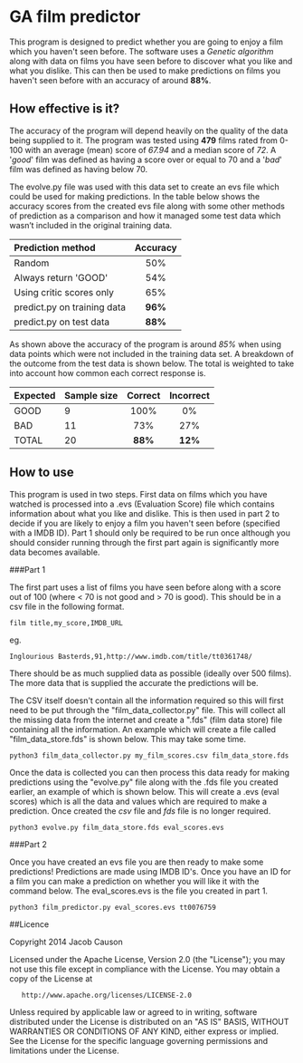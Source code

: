 GA film predictor
==================

This program is designed to predict whether you are going to enjoy a film which you haven't seen before. The software uses a *Genetic algorithm* along with data on films you have seen before to discover what you like and what you dislike. This can then be used to make predictions on films you haven't seen before with an accuracy of around **88%**.

How effective is it?
-------------------------

The accuracy of the program will depend heavily on the quality of the data being supplied to it. The program was tested using **479** films rated from 0-100 with an average (mean) score of *67.94* and a median score of *72*. A '*good*' film was defined as having a score over or equal to 70 and a '*bad*' film was defined as having below 70.

The evolve.py file was used with this data set to create an evs file which could be used for making predictions. In the table below shows the accuracy scores from the created evs file along with some other methods of prediction as a comparison and how it managed some test data which wasn’t included in the original training data.

| Prediction method                     | Accuracy |
|:--------------------------------------|:--------:|
| Random                                | 50%      |
| Always return 'GOOD'                  | 54%      |
| Using critic scores only              | 65%      |
| predict.py on training data           | **96%**  |
| predict.py on test data               | **88%**  |

As shown above the accuracy of the program is around *85%* when using data points which were not included in the training data set. A breakdown of the outcome from the test data is shown below. The total is weighted to take into account how common each correct response is.

| Expected | Sample size | Correct | Incorrect  |
|:---------|:------------|:-------:|:----------:|
| GOOD     | 9           | 100%    | 0%         |
| BAD      | 11          | 73%     | 27%        |
| TOTAL    | 20          | **88%** | **12%**    |

How to use
----------------

This program is used in two steps. First data on films which you have watched is processed into a .evs (Evaluation Score) file which contains information about what you like and dislike. This is then used in part 2 to decide if you are likely to enjoy a film you haven't seen before (specified with a IMDB ID). Part 1 should only be required to be run once although you should consider running through the first part again is significantly more data becomes available.  

###Part 1

The first part uses a list of films you have seen before along with a score out of 100 (where \< 70 is not good and \> 70 is good). This should be in a csv file in the following format.  
```
film title,my_score,IMDB_URL
```  
eg.  

```
Inglourious Basterds,91,http://www.imdb.com/title/tt0361748/
```  
There should be as much supplied data as possible (ideally over 500 films). The more data that is supplied the accurate the predictions will be.

The CSV itself doesn't contain all the information required so this will first need to be put through the "film_data_collector.py" file. This will collect all the missing data from the internet and create a ".fds" (film data store) file containing all the information. An example which will create a file called "film_data_store.fds" is shown below. This may take some time.  
```bash
python3 film_data_collector.py my_film_scores.csv film_data_store.fds
```  
Once the data is collected you can then process this data ready for making predictions using the "evolve.py" file along with the .fds file you created earlier, an example of which is shown below. This will create a .evs (eval scores) which is all the data and values which are required to make a prediction. Once created the *csv* file and *fds* file is no longer required.  
```
python3 evolve.py film_data_store.fds eval_scores.evs
```

###Part 2

Once you have created an evs file you are then ready to make some predictions! Predictions are made using IMDB ID's. Once you have an ID for a film you can make a prediction on whether you will like it with the command below. The eval_scores.evs is the file you created in part 1.  
```
python3 film_predictor.py eval_scores.evs tt0076759
```  


##Licence

   Copyright 2014 Jacob Causon

   Licensed under the Apache License, Version 2.0 (the "License");
   you may not use this file except in compliance with the License.
   You may obtain a copy of the License at

       http://www.apache.org/licenses/LICENSE-2.0

   Unless required by applicable law or agreed to in writing, software
   distributed under the License is distributed on an "AS IS" BASIS,
   WITHOUT WARRANTIES OR CONDITIONS OF ANY KIND, either express or implied.
   See the License for the specific language governing permissions and
   limitations under the License.

